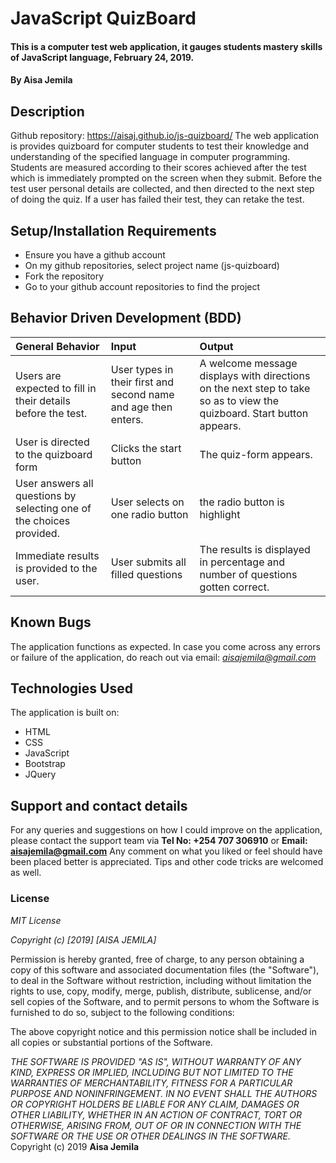 # JavaScript QuizBoard
#### This is a computer test web application, it gauges students mastery skills of JavaScript language, February 24, 2019.
#### By **Aisa Jemila**
## Description
Github repository: https://aisaj.github.io/js-quizboard/
The web application is provides quizboard for computer students to test their knowledge and understanding of the specified language in computer programming. Students are measured according to their scores achieved after the test which is immediately prompted on the screen when they submit. Before the test user personal details are collected, and then directed to the next step of doing the quiz. If a user has failed their test, they can retake the test.
## Setup/Installation Requirements
* Ensure you have a github account
* On my github repositories, select project name (js-quizboard)
* Fork the repository
* Go to your github account repositories to find the project
## Behavior Driven Development (BDD)
| General Behavior | Input    | Output   |
| :------------- | :------------- | :------------- |
| Users are expected to fill in their details before the test.      | User types in their first and second name and age then enters.      | A welcome message displays with directions on the next step to take so as to view the quizboard. Start button appears. |
| User is directed to the quizboard form | Clicks the start button | The quiz-form appears. |
| User answers all questions by selecting one of the choices provided. | User selects on one radio button | the radio button is highlight |
| Immediate results is provided to the user. | User submits all filled questions | The results is displayed in percentage and number of questions gotten correct. |
## Known Bugs
The application functions as expected. In case you come across any errors or failure of the application, do reach out via email: *aisajemila@gmail.com*
## Technologies Used
The application is built on:
* HTML
* CSS
* JavaScript
* Bootstrap
* JQuery
## Support and contact details
For any queries and suggestions on how I could improve on the application, please contact the support team via **Tel No: +254 707 306910** or **Email: aisajemila@gmail.com**
Any comment on what you liked or feel should have been placed better is appreciated. Tips and other code tricks are welcomed as well.
### License
*MIT License*

*Copyright (c) [2019] [AISA JEMILA]*

Permission is hereby granted, free of charge, to any person obtaining a copy
of this software and associated documentation files (the "Software"), to deal
in the Software without restriction, including without limitation the rights
to use, copy, modify, merge, publish, distribute, sublicense, and/or sell
copies of the Software, and to permit persons to whom the Software is
furnished to do so, subject to the following conditions:

The above copyright notice and this permission notice shall be included in all
copies or substantial portions of the Software.

*THE SOFTWARE IS PROVIDED "AS IS", WITHOUT WARRANTY OF ANY KIND, EXPRESS OR
IMPLIED, INCLUDING BUT NOT LIMITED TO THE WARRANTIES OF MERCHANTABILITY,
FITNESS FOR A PARTICULAR PURPOSE AND NONINFRINGEMENT. IN NO EVENT SHALL THE
AUTHORS OR COPYRIGHT HOLDERS BE LIABLE FOR ANY CLAIM, DAMAGES OR OTHER
LIABILITY, WHETHER IN AN ACTION OF CONTRACT, TORT OR OTHERWISE, ARISING FROM,
OUT OF OR IN CONNECTION WITH THE SOFTWARE OR THE USE OR OTHER DEALINGS IN THE
SOFTWARE.*
Copyright (c) 2019 **Aisa Jemila**
